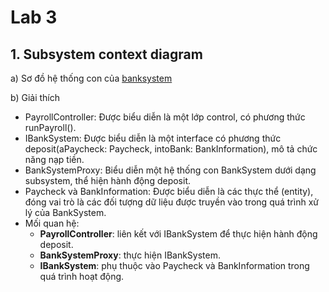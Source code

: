 # Lab 3

## 1. Subsystem context diagram

a) Sơ đồ hệ thống con của [banksystem](//https://www.planttext.com/api/plantuml/png/f58zJiCm5DvzYhUrIBG7gAAeWga3KYLEu3fkRJMnW-rKHC3Cm08tA0D28274MWyCxKLy0gw0dJIGjcnuyC_tllVUzzd-ifz3RR0oHPQY3cpkdRqJ3CICRLumaFKZ0SFMIm_bpAsU1IpMou2yPdLG6wgeD6LEOU9M7s9MmGoqis-GEFlaaIX29CLQmnYNIgRfgHGch5Jv4AaFSGnN2C9GXTZokaVe1Y4kV8if9XH69rZCpqlVCcl82SsbvgQBVGfXbCm7qEoEmMVAa3A0C8_4LAeC6ov5LVT7KiNsIgWmt9Hnl8tivRG9BKOjPwpaPUaPkfZeMbyUa5zJ_z3PWJDd7pXS55W0S_OMPjpPzxyU1nrUSAyNxzpR01AkA36D8Wsr_GN7gCsBhllzVOCxX52uiN0GsFE1XbGa_eDz0m00__y30000)
  
b) Giải thích
   - PayrollController: Được biểu diễn là một lớp control, có phương thức runPayroll().
   - IBankSystem: Được biểu diễn là một interface có phương thức deposit(aPaycheck: Paycheck, intoBank: BankInformation), mô tả chức năng nạp tiền.
   - BankSystemProxy: Biểu diễn một hệ thống con BankSystem dưới dạng subsystem, thể hiện hành động deposit.
   - Paycheck và BankInformation: Được biểu diễn là các thực thể (entity), đóng vai trò là các đối tượng dữ liệu được truyền vào trong quá trình xử lý của BankSystem.
   - Mối quan hệ:
     - **PayrollController**: liên kết với IBankSystem để thực hiện hành động deposit.
     -  **BankSystemProxy**: thực hiện IBankSystem.
     -  **IBankSystem**: phụ thuộc vào Paycheck và BankInformation trong quá trình hoạt động. 
